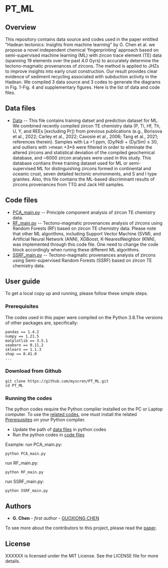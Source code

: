 # PT_ML
## Overview
This repository contains data source and codes used in the paper entitled "Hadean tectonics: Insights from machine learning" by G. Chen et al. we propose a novel independent chemical ‘fingerprinting’ approach based on semi-supervised machine learning (ML) with zircon trace element (TE) data (spanning 19 elements over the past 4.0 Gyrs) to accurately determine the tectono-magmatic provenances of zircons. The method is applied to JHZs to improve insights into early crust construction. Our result provides clear evidence of sediment recycling associated with subduction activity in the Hadean. We compiled 3 data source and 3 codes to generate the diagrams in Fig. 1-Fig. 4 and supplementary figures. Here is the list of data and code files.
## Data files
* [Data](https://github.com/myscren/PT_ML/tree/main/Data%20source/) -- This file contains training datset and prediction dataset for ML. We combined recently compiled zircon TE chemistry data (P, Ti, Hf, Th, U, Y, and REEs [excluding Pr]) from previous publications (e.g., Borisova et al., 2022; Carley et al., 2022; Cavosie et al., 2006; Tang et al., 2021; references therein). Samples with La >1 ppm, (Dy/Nd) + (Dy/Sm) ≤ 30, and outliers with >mean +3*δ were filtered in order to eliminate the altered zircons and statistical deviation of the compiled geochemical database, and ~6000 zircon analyses were used in this study. This database contians three training dataset used for ML or semi-supervised ML for distinguishing zircons formed in continental and oceanic crust, seven detailed tectonic environments, and S and I type granites. Also, this file contains the ML-based discriminant results of zircons provenances from TTG and Jack Hill samples.
## Code files
* [PCA_main.py](https://github.com/myscren/PT_ML/tree/main/Code%20source/PCA_main.py) -- Principle component analysis of zircon TE chemistry data.
* [RF_main.py](https://github.com/myscren/PT_ML/tree/main/Code%20source/RF.py) -- Tectono-magmatic provenances analysis of zircons using Random Forests (RF) based on zircon TE chemistry data. Please note that other ML algorithms, including Support Vector Machine (SVM), and Artificial Neural Network (ANN), XGBoost, K-NearestNeighbor (KNN), was implemented through this code file. One need to change the code block accordingly when runing these different ML algorithms.
* [SSRF_main.py](https://github.com/myscren/PT_ML/tree/main/Code%20source/SSRF.py) -- Tectono-magmatic provenances analysis of zircons using Semi-supervised Random Forests (SSRF) based on zircon TE chemistry data.
## User guide
To get a local copy up and running, please follow these simple steps.
### Prerequisites
The codes used in this paper were compiled on the Python 3.8.The versions of other packages are, specifically:
```
pandas == 1.4.2
numpy == 1.21.5
matplotlib == 3.5.1
seaborn == 0.11.2
sklearn == 1.1.3
shap == 0.41.0
...
```
### Download from Github
```
git clone https://github.com/myscren/PT_ML.git
cd PT_ML
```
### Running the codes

The python codes require the Python complier installed on the PC or Laptop computer. To use the [related codes](#code-files), one must install the related  [Prerequisites](#prerequisites) on your Python complier.

* Update the path of [data files](#data-files) in python codes
* Run the python codes in [code files](#code-files)

Example:
run PCA_main.py:
```
python PCA_main.py
```
run RF_main.py:
```
python RF_main.py
```
run SSRF_main.py:
```
python SSRF_main.py
```
## Authors

* **G. Chen** - *first author* - [GUOXIONG CHEN](https://grzy.cug.edu.cn/chenguoxiong)

To see more about the contributors to this project, please read the [paper](https://XXXXXX).

## License

XXXXXX is licensed under the MIT License. See the LICENSE file for more details.
